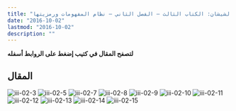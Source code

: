 ```yaml
---
title: "نسق المفهومات الثورية للسنة – مؤتمر الشيشان: الكتاب الثالث – الفصل الثاني – نظام المفهومات ورمزيتها"
date: "2016-10-02"
lastmod: "2016-10-02"
description: ""
---
```

**لتصفح المقال في كتيب إضغط على الروابط أسفله**

## المقال

![iii-02-3](https://abouyaarebmarzouki.wordpress.com/wp-content/uploads/2016/10/iii-02-3.png?w=648) ![iii-02-5](https://abouyaarebmarzouki.wordpress.com/wp-content/uploads/2016/10/iii-02-5.png?w=648) ![iii-02-7](https://abouyaarebmarzouki.wordpress.com/wp-content/uploads/2016/10/iii-02-7.png?w=648) ![iii-02-8](https://abouyaarebmarzouki.wordpress.com/wp-content/uploads/2016/10/iii-02-8.png?w=648) ![iii-02-9](https://abouyaarebmarzouki.wordpress.com/wp-content/uploads/2016/10/iii-02-9.png?w=648) ![iii-02-10](https://abouyaarebmarzouki.wordpress.com/wp-content/uploads/2016/10/iii-02-10.png?w=648) ![iii-02-11](https://abouyaarebmarzouki.wordpress.com/wp-content/uploads/2016/10/iii-02-11.png?w=648) ![iii-02-12](https://abouyaarebmarzouki.wordpress.com/wp-content/uploads/2016/10/iii-02-12.png?w=648) ![iii-02-13](https://abouyaarebmarzouki.wordpress.com/wp-content/uploads/2016/10/iii-02-13.png?w=648) ![iii-02-14](https://abouyaarebmarzouki.wordpress.com/wp-content/uploads/2016/10/iii-02-14.png?w=648) ![iii-02-15](https://abouyaarebmarzouki.wordpress.com/wp-content/uploads/2016/10/iii-02-15.png?w=648)

###